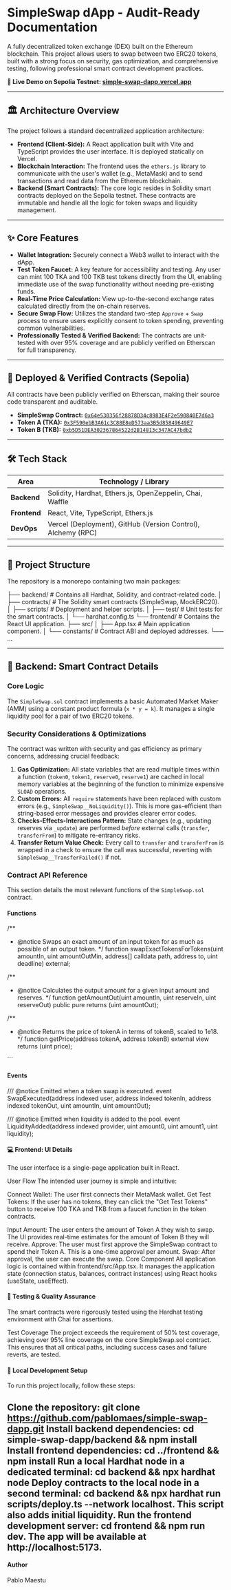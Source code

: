 # SimpleSwap dApp - Audit-Ready Documentation

A fully decentralized token exchange (DEX) built on the Ethereum blockchain. This project allows users to swap between two ERC20 tokens, built with a strong focus on security, gas optimization, and comprehensive testing, following professional smart contract development practices.

**🚀 Live Demo on Sepolia Testnet: [simple-swap-dapp.vercel.app](https://simple-swap-dapp.vercel.app/)**

---

## 🏛️ Architecture Overview

The project follows a standard decentralized application architecture:

*   **Frontend (Client-Side):** A React application built with Vite and TypeScript provides the user interface. It is deployed statically on Vercel.
*   **Blockchain Interaction:** The frontend uses the `ethers.js` library to communicate with the user's wallet (e.g., MetaMask) and to send transactions and read data from the Ethereum blockchain.
*   **Backend (Smart Contracts):** The core logic resides in Solidity smart contracts deployed on the Sepolia testnet. These contracts are immutable and handle all the logic for token swaps and liquidity management.

---

## ✨ Core Features

*   **Wallet Integration:** Securely connect a Web3 wallet to interact with the dApp.
*   **Test Token Faucet:** A key feature for accessibility and testing. Any user can mint 100 TKA and 100 TKB test tokens directly from the UI, enabling immediate use of the swap functionality without needing pre-existing funds.
*   **Real-Time Price Calculation:** View up-to-the-second exchange rates calculated directly from the on-chain reserves.
*   **Secure Swap Flow:** Utilizes the standard two-step `Approve` + `Swap` process to ensure users explicitly consent to token spending, preventing common vulnerabilities.
*   **Professionally Tested & Verified Backend:** The contracts are unit-tested with over 95% coverage and are publicly verified on Etherscan for full transparency.

---

## 📜 Deployed & Verified Contracts (Sepolia)

All contracts have been publicly verified on Etherscan, making their source code transparent and auditable.

*   **SimpleSwap Contract:** [`0x64e530356f28878D34c8983E4F2e590840E7d6a3`](https://sepolia.etherscan.io/address/0x64e530356f28878D34c8983E4F2e590840E7d6a3#code)
*   **Token A (TKA):** [`0x3F590ebB3A61c3C88E8eD573aa3B5d85849649E7`](https://sepolia.etherscan.io/address/0x3F590ebB3A61c3C88E8eD573aa3B5d85849649E7#code)
*   **Token B (TKB):** [`0xb5D51DEA302367864522d2B14813c347AC47bdb2`](https://sepolia.etherscan.io/address/0xb5D51DEA302367864522d2B14813c347AC47bdb2#code)

---

## 🛠️ Tech Stack

| Area      | Technology / Library                                       |
|-----------|------------------------------------------------------------|
| **Backend**   | Solidity, Hardhat, Ethers.js, OpenZeppelin, Chai, Waffle   |
| **Frontend**  | React, Vite, TypeScript, Ethers.js                       |
| **DevOps**    | Vercel (Deployment), GitHub (Version Control), Alchemy (RPC) |

---

## 📂 Project Structure

The repository is a monorepo containing two main packages:


├── backend/ # Contains all Hardhat, Solidity, and contract-related code.
│ ├── contracts/ # The Solidity smart contracts (SimpleSwap, MockERC20).
│ ├── scripts/ # Deployment and helper scripts.
│ ├── test/ # Unit tests for the smart contracts.
│ └── hardhat.config.ts
└── frontend/ # Contains the React UI application.
├── src/
│ ├── App.tsx # Main application component.
│ └── constants/ # Contract ABI and deployed addresses.
└── ...


---

## 🧠 Backend: Smart Contract Details

### Core Logic
The `SimpleSwap.sol` contract implements a basic Automated Market Maker (AMM) using a constant product formula (`x * y = k`). It manages a single liquidity pool for a pair of two ERC20 tokens.

### Security Considerations & Optimizations
The contract was written with security and gas efficiency as primary concerns, addressing crucial feedback:
1.  **Gas Optimization:** All state variables that are read multiple times within a function (`token0`, `token1`, `reserve0`, `reserve1`) are cached in local memory variables at the beginning of the function to minimize expensive `SLOAD` operations.
2.  **Custom Errors:** All `require` statements have been replaced with custom errors (e.g., `SimpleSwap__NoLiquidity()`). This is more gas-efficient than string-based error messages and provides clearer error codes.
3.  **Checks-Effects-Interactions Pattern:** State changes (e.g., updating reserves via `_update`) are performed *before* external calls (`transfer`, `transferFrom`) to mitigate re-entrancy risks.
4.  **Transfer Return Value Check:** Every call to `transfer` and `transferFrom` is wrapped in a check to ensure the call was successful, reverting with `SimpleSwap__TransferFailed()` if not.

### Contract API Reference
This section details the most relevant functions of the `SimpleSwap.sol` contract.

#### Functions

/**
 * @notice Swaps an exact amount of an input token for as much as possible of an output token.
 */
function swapExactTokensForTokens(uint amountIn, uint amountOutMin, address[] calldata path, address to, uint deadline) external;

/**
 * @notice Calculates the output amount for a given input amount and reserves.
 */
function getAmountOut(uint amountIn, uint reserveIn, uint reserveOut) public pure returns (uint amountOut);

/**

 * @notice Returns the price of tokenA in terms of tokenB, scaled to 1e18.
 */
function getPrice(address tokenA, address tokenB) external view returns (uint price);

´´´
#### Events

/// @notice Emitted when a token swap is executed.
event SwapExecuted(address indexed user, address indexed tokenIn, address indexed tokenOut, uint amountIn, uint amountOut);

/// @notice Emitted when liquidity is added to the pool.
event LiquidityAdded(address indexed provider, uint amount0, uint amount1, uint liquidity);

#### 💻 Frontend: UI Details
The user interface is a single-page application built in React.

User Flow
The intended user journey is simple and intuitive:

Connect Wallet: The user first connects their MetaMask wallet.
Get Test Tokens: If the user has no tokens, they can click the "Get Test Tokens" button to receive 100 TKA and TKB from a faucet function in the token contracts.

Input Amount: The user enters the amount of Token A they wish to swap. The UI provides real-time estimates for the amount of Token B they will receive.
Approve: The user must first approve the SimpleSwap contract to spend their Token A. This is a one-time approval per amount.
Swap: After approval, the user can execute the swap.
Core Component
All application logic is contained within frontend/src/App.tsx. It manages the application state (connection status, balances, contract instances) using React hooks (useState, useEffect).

#### 🧪 Testing & Quality Assurance
The smart contracts were rigorously tested using the Hardhat testing environment with Chai for assertions.

Test Coverage
The project exceeds the requirement of 50% test coverage, achieving over 95% line coverage on the core SimpleSwap.sol contract. This ensures that all critical paths, including success cases and failure reverts, are tested.

#### 🚀 Local Development Setup
To run this project locally, follow these steps:

Clone the repository: git clone https://github.com/pablomaes/simple-swap-dapp.git
Install backend dependencies: cd simple-swap-dapp/backend && npm install
Install frontend dependencies: cd ../frontend && npm install
Run a local Hardhat node in a dedicated terminal: cd backend && npx hardhat node
Deploy contracts to the local node in a second terminal: cd backend && npx hardhat run scripts/deploy.ts --network localhost. This script also adds initial liquidity.
Run the frontend development server: cd frontend && npm run dev. The app will be available at http://localhost:5173.
---

#### Author
Pablo Maestu
